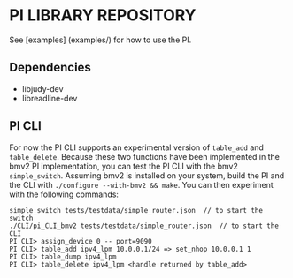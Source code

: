 # PI LIBRARY REPOSITORY

See [examples] (examples/) for how to use the PI.

## Dependencies

- libjudy-dev
- libreadline-dev

## PI CLI

For now the PI CLI supports an experimental version of `table_add` and
`table_delete`. Because these two functions have been implemented in the bmv2 PI
implementation, you can test the PI CLI with the bmv2 `simple_switch`. Assuming
bmv2 is installed on your system, build the PI and the CLI with `./configure
--with-bmv2 && make`. You can then experiment with the following commands:

    simple_switch tests/testdata/simple_router.json  // to start the switch
    ./CLI/pi_CLI_bmv2 tests/testdata/simple_router.json  // to start the CLI
    PI CLI> assign_device 0 -- port=9090
    PI CLI> table_add ipv4_lpm 10.0.0.1/24 => set_nhop 10.0.0.1 1
    PI CLI> table_dump ipv4_lpm
    PI CLI> table_delete ipv4_lpm <handle returned by table_add>

